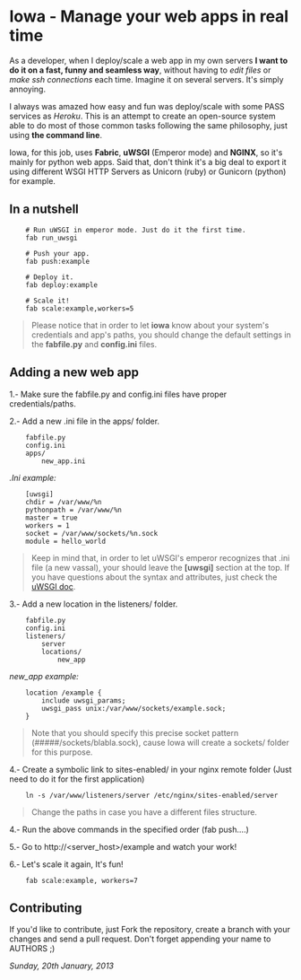 Iowa - Manage your web apps in real time 
========================================

As a developer, when I deploy/scale a web app in my own servers **I want to do
it on a fast, funny and seamless way**, without having to *edit files* or *make
ssh connections* each time. Imagine it on several servers. It's simply annoying.

I always was amazed how easy and fun was deploy/scale with some PASS services
as *Heroku*. This is an attempt to create an open-source system able to
do most of those common tasks following the same philosophy, just using
**the command line**.

Iowa, for this job, uses **Fabric**, **uWSGI** (Emperor mode) and **NGINX**, so it's mainly
for python web apps. Said that, don't think it's a big deal to export it using different
WSGI HTTP Servers as Unicorn (ruby) or Gunicorn (python) for example.

In a nutshell
-------------

```
	# Run uWSGI in emperor mode. Just do it the first time.
	fab run_uwsgi

	# Push your app.
	fab push:example

	# Deploy it.
	fab deploy:example

	# Scale it!
	fab scale:example,workers=5

```
> Please notice that in order to let **iowa** know about your system's credentials and app's paths,
  you should change the default settings in the **fabfile.py** and **config.ini** files.
  
Adding a new web app
--------------------

1.- Make sure the fabfile.py and config.ini files have proper credentials/paths.

2.- Add a new .ini file in the apps/ folder.

```
	fabfile.py
	config.ini
	apps/
		new_app.ini
```
*.Ini example:*

```
	[uwsgi]
	chdir = /var/www/%n
	pythonpath = /var/www/%n
	master = true
	workers = 1
	socket = /var/www/sockets/%n.sock
	module = hello_world
```
> Keep in mind that, in order to let uWSGI's emperor recognizes that .ini file (a new vassal), your should
  leave the **[uwsgi]** section at the top. If you have questions about the syntax and
  attributes, just check the [uWSGI doc](http://uwsgi-docs.readthedocs.org/en/latest/Options.html "uWSGI doc").

3.- Add a new location in the listeners/ folder.

```
	fabfile.py
	config.ini
	listeners/
		server
		locations/
			new_app
```

*new_app example:*

```
	location /example {
    	include uwsgi_params;
    	uwsgi_pass unix:/var/www/sockets/example.sock;
	}
```
> Note that you should specify this precise socket pattern (#####/sockets/blabla.sock), cause Iowa
  will create a sockets/ folder for this purpose.
  
4.- Create a symbolic link to sites-enabled/ in your nginx remote folder (Just need to do it for the 
    first application)
    
```
	ln -s /var/www/listeners/server /etc/nginx/sites-enabled/server
```
> Change the paths in case you have a different files structure.
  
4.- Run the above commands in the specified order (fab push....)

5.- Go to http://<server_host>/example and watch your work!

6.- Let's scale it again, It's fun!
```
	fab scale:example, workers=7 
```

Contributing
------------

If you'd like to contribute, just Fork the repository, create a branch with your changes and send a pull request. 
Don't forget appending your name to AUTHORS ;)


*Sunday, 20th January, 2013*
